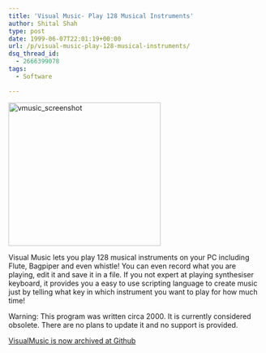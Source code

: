 ```yaml
---
title: 'Visual Music- Play 128 Musical Instruments'
author: Shital Shah
type: post
date: 1999-06-07T22:01:19+00:00
url: /p/visual-music-play-128-musical-instruments/
dsq_thread_id:
  - 2666399078
tags:
  - Software

---
```

[<img src="/images/posts/1999/06/vmusic_screenshot.jpg" alt="vmusic_screenshot" width="300" height="282" class="alignleft size-full wp-image-1237" />][1]

Visual Music lets you play 128 musical instruments on your PC including Flute, Bagpiper and even whistle! You can even record what you are playing, edit it and save it in a file. If you not expert at playing synthesiser keyboard, it provides you a easy to use scripting language to create music just by telling what key in which instrument you want to play for how much time!

<p class="obsolete">
  Warning: This program was written circa 2000. It is currently considered obsolete. There are no plans to update it and no support is provided.
</p>

[VisualMusic is now archived at Github][2]

<div class="github-widget" data-repo="sytelus/VisualMusic">
</div>

 [1]: /images/posts/1999/06/vmusic_screenshot.jpg
 [2]: https://github.com/sytelus/VisualMusic